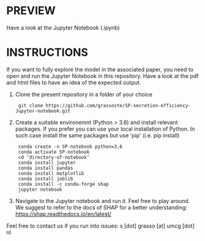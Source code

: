 # PREVIEW

Have a look at the Jupyter Notebook (.ipynb)


# INSTRUCTIONS

If you want to fully explore the model in the associated paper, you need to open and run the Jupyter Notebook in this repository.
Have a look at the pdf and html files to have an idea of the expected output.


1. Clone the present repository in a folder of your choice 
	
	    git clone https://github.com/grassoste/SP-secretion-efficiency-Jupyter-notebook.git


2. Create a suitable environemnt (Python > 3.6) and install relevant packages. 
   If you prefer you can use your local installation of Python. In such case install the same packages but use 'pip' (i.e. pip install)
	
	    conda create -n SP-notebook python=3.6
	    conda activate SP-notebook
	    cd ‘directory-of-notebook’
	    conda install jupyter
	    conda install pandas
	    conda install matplotlib
	    conda install joblib
	    conda install -c conda-forge shap
	    jupyter notebook 


3. Navigate to the Jupyter notebook and run it. Feel free to play around.
   We suggest to refer to the docs of SHAP for a better understanding: https://shap.readthedocs.io/en/latest/


Feel free to contact us if you run into issues: s [dot] grasso [at] umcg [dot] nl
